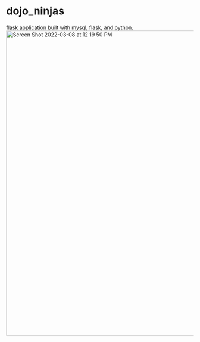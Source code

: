 # dojo_ninjas
flask application built with mysql, flask, and python. 
<img width="820" alt="Screen Shot 2022-03-08 at 12 19 50 PM" src="https://user-images.githubusercontent.com/95555052/157375956-9288f97f-258b-41e8-ad2b-9d11a414bd0a.png">
